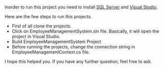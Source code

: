Inorder to run this project you need to install [SQL Server](https://www.microsoft.com/en-gb/sql-server/sql-server-downloads) and [Visual Studio](https://visualstudio.microsoft.com/).

Here are the few steps to run this projects. 

- First of all clone the projects. 
- Click on EmployeeManagementSystem.sln file. Basically, it will open the project in Visual Studio.
- Build EmployeeManagementSystem Project
- Before running the projects, change the connection string in EmployeeManagementContext.cs file.

I hope this helped you. If you have any further question, feel free to ask.